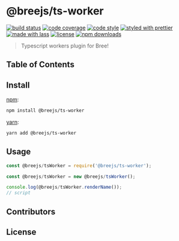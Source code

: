 # @breejs/ts-worker

[![build status](https://img.shields.io/travis/com/breejs/ts-worker.svg)](https://travis-ci.com/breejs/ts-worker)
[![code coverage](https://img.shields.io/codecov/c/github/breejs/ts-worker.svg)](https://codecov.io/gh/breejs/ts-worker)
[![code style](https://img.shields.io/badge/code_style-XO-5ed9c7.svg)](https://github.com/sindresorhus/xo)
[![styled with prettier](https://img.shields.io/badge/styled_with-prettier-ff69b4.svg)](https://github.com/prettier/prettier)
[![made with lass](https://img.shields.io/badge/made_with-lass-95CC28.svg)](https://lass.js.org)
[![license](https://img.shields.io/github/license/breejs/ts-worker.svg)](LICENSE)
[![npm downloads](https://img.shields.io/npm/dt/@breejs/ts-worker.svg)](https://npm.im/@breejs/ts-worker)

> Typescript workers plugin for Bree!

## Table of Contents


## Install

[npm][]:

```sh
npm install @breejs/ts-worker
```

[yarn][]:

```sh
yarn add @breejs/ts-worker
```


## Usage

```js
const @breejs/tsWorker = require('@breejs/ts-worker');

const @breejs/tsWorker = new @breejs/tsWorker();

console.log(@breejs/tsWorker.renderName());
// script
```


## Contributors


## License


##

[npm]: https://www.npmjs.com/

[yarn]: https://yarnpkg.com/
